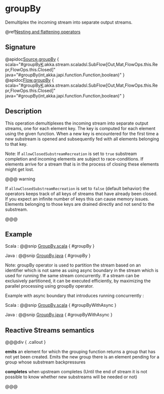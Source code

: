 # groupBy

Demultiplex the incoming stream into separate output streams.

@ref[Nesting and flattening operators](../index.md#nesting-and-flattening-operators)

## Signature

@apidoc[Source.groupBy](Source) { scala="#groupBy[K](maxSubstreams:Int,f:Out=&gt;K):akka.stream.scaladsl.SubFlow[Out,Mat,FlowOps.this.Repr,FlowOps.this.Closed]" java="#groupBy(int,akka.japi.function.Function,boolean)" }
@apidoc[Flow.groupBy](Flow) { scala="#groupBy[K](maxSubstreams:Int,f:Out=&gt;K):akka.stream.scaladsl.SubFlow[Out,Mat,FlowOps.this.Repr,FlowOps.this.Closed]" java="#groupBy(int,akka.japi.function.Function,boolean)" }


## Description

This operation demultiplexes the incoming stream into separate output streams, one for each element key. The
key is computed for each element using the given function. When a new key is encountered for the first time
a new substream is opened and subsequently fed with all elements belonging to that key.

Note: If `allowClosedSubstreamRecreation` is set to `true` substream completion and incoming
elements are subject to race-conditions. If elements arrive for a stream that is in the process
of closing these elements might get lost.

@@@ warning

If `allowClosedSubstreamRecreation` is set to `false` (default behavior) the operators keeps track of all
keys of streams that have already been closed. If you expect an infinite number of keys this can cause
memory issues. Elements belonging to those keys are drained directly and not send to the substream.

@@@

## Example

Scala
:   @@snip [GroupBy.scala](/akka-docs/src/test/scala/docs/stream/operators/sourceorflow/GroupBy.scala) { #groupBy }

Java
:   @@snip [GroupBy.java](/akka-docs/src/test/java/jdocs/stream/operators/SourceOrFlow.java) { #groupBy }

Note: groupBy operator is used to partition the stream based on an identifier which is not same as using async boundary in the stream which is used for running the same stream concurrently. If a stream can be exclusively partitioned, it can be executed efficiently, by maximizing the parallel processing using groupBy operator.

Example with async boundary that introduces running concurrently :

Scala
:   @@snip [GroupBy.scala](/akka-docs/src/test/scala/docs/stream/operators/sourceorflow/GroupBy.scala) { #groupByWithAsync }

Java
:   @@snip [GroupBy.java](/akka-docs/src/test/java/jdocs/stream/operators/SourceOrFlow.java) { #groupByWithAsync }


## Reactive Streams semantics

@@@div { .callout }

**emits** an element for which the grouping function returns a group that has not yet been created. Emits the new group
there is an element pending for a group whose substream backpressures

**completes** when upstream completes (Until the end of stream it is not possible to know whether new substreams will be needed or not)

@@@

